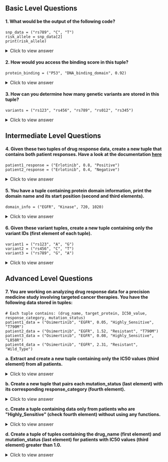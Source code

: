 ## Basic Level Questions

#### 1. What would be the output of the following code?
   
```
snp_data = ("rs789", "C", "T")
risk_allele = snp_data[2]
print(risk_allele)
```

   <details>
   <summary>Click to view answer</summary>
   T
   </details>

#### 2. How would you access the binding score in this tuple?
   
```
protein_binding = ("P53", "DNA_binding_domain", 0.92)
```

   <details>
   <summary>Click to view answer</summary>
   protein_binding[2]
   </details>

#### 3. How can you determine how many genetic variants are stored in this tuple?
   
```
variants = ("rs123", "rs456", "rs789", "rs012", "rs345")
```

   <details>
   <summary>Click to view answer</summary>
   len(variants) 
   </details>


## Intermediate Level Questions

#### 4. Given these two tuples of drug response data, create a new tuple that contains both patient responses. Have a look at the documentation [here](https://www.w3schools.com/python/gloss_python_join_tuple.asp)
   
```
patient1_response = ("Erlotinib", 0.8, "Positive")
patient2_response = ("Erlotinib", 0.4, "Negative")
```

   <details>
   <summary>Click to view answer</summary>

   ```
   combined_response = patient1_response + patient2_response
   ```

   </details>

#### 5. You have a tuple containing protein domain information, print the domain name and its start position (second and third elements).

```
domain_info = ("EGFR", "Kinase", 720, 1020)
```

   <details>
   <summary>Click to view answer</summary>

   ```
   print(domain_info[1], domain_info[2])
   ```

   </details>

#### 6. Given these variant tuples, create a new tuple containing only the variant IDs (first element of each tuple).

```
variant1 = ("rs123", "A", "G")
variant2 = ("rs456", "C", "T")
variant3 = ("rs789", "G", "A")
```

   <details>
   <summary>Click to view answer</summary>

   ```
   variant_ids = variant1[0], variant2[0], variant3[0]
   ```

   </details>

## Advanced Level Questions

#### 7. You are working on analyzing drug response data for a precision medicine study involving targeted cancer therapies. You have the following data stored in tuples:

```
# Each tuple contains: (drug_name, target_protein, IC50_value, response_category, mutation_status)
patient1_data = ("Osimertinib", "EGFR", 0.05, "Highly_Sensitive", "T790M")
patient2_data = ("Osimertinib", "EGFR", 1.52, "Resistant", "T790M")
patient3_data = ("Osimertinib", "EGFR", 0.08, "Highly_Sensitive", "L858R")
patient4_data = ("Osimertinib", "EGFR", 2.31, "Resistant", "Wild_Type")
```

**a. Extract and create a new tuple containing only the IC50 values (third element) from all patients.**
   
   <details>
   <summary>Click to view answer</summary>

   ```
   ic50_values = (patient1_data[2], patient2_data[2], patient3_data[2], patient4_data[2])
   print("IC50 values:", ic50_values)
   ```

   </details>

**b. Create a new tuple that pairs each mutation_status (last element) with its corresponding response_category (fourth element).**

   <details>
   <summary>Click to view answer</summary>

   ```
   mutation_response_pairs = (
   (patient1_data[4], patient1_data[3]),
   (patient2_data[4], patient2_data[3]),
   (patient3_data[4], patient3_data[3]),
   (patient4_data[4], patient4_data[3])
   )
   print("Mutation-Response pairs:", mutation_response_pairs)
   ```

   </details>

**c. Create a tuple containing data only from patients who are "Highly_Sensitive" (check fourth element) without using any functions.**
   
   <details>
   <summary>Click to view answer</summary>
       
   ```
   sensitive_patients = patient1_data + patient3_data
   print("Highly sensitive patient data:", sensitive_patients)
   ```
   
   </details>

**d. Create a tuple of tuples containing the drug_name (first element) and mutation_status (last element) for patients with IC50 values (third element) greater than 1.0.**

   <details>
   <summary>Click to view answer</summary>
       
   ```
   high_ic50_pairs = (
   (patient2_data[0], patient2_data[4]),  # IC50 = 1.52
   (patient4_data[0], patient4_data[4])   # IC50 = 2.31
   )
   print("High IC50 drug-mutation pairs:", high_ic50_pairs)
   ```
   
   </details>
